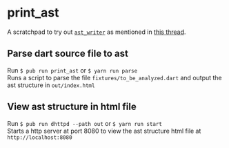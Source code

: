 # print_ast

A scratchpad to try out [`ast_writer`](https://github.com/dart-lang/sdk/blob/d63d5d93a59b370bf5f5c277109110cb67a96b75/pkg/analysis_server/lib/src/status/ast_writer.dart) as mentioned in [this thread](https://groups.google.com/a/dartlang.org/g/analyzer-discuss/c/Zo4HS5JVHnU/m/u4SMg3sDAQAJ).

## Parse dart source file to ast

Run `$ pub run print_ast` or `$ yarn run parse`  
Runs a script to parse the file `fixtures/to_be_analyzed.dart` and output the ast structure in `out/index.html`

## View ast structure in html file

Run `$ pub run dhttpd --path out` or `$ yarn run start`  
Starts a http server at port 8080 to view the ast structure html file at `http://localhost:8080`
